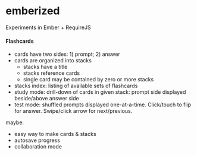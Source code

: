 emberized
=========

Experiments in Ember + RequireJS

#### Flashcards
* cards have two sides: 1) prompt; 2) answer
* cards are organized into stacks
	* stacks have a title
	* stacks reference cards
	* single card may be contained by zero or more stacks 
* stacks index: listing of available sets of flashcards
* study mode: drill-down of cards in given stack: prompt side displayed beside/above answer side
* test mode: shuffled prompts displayed one-at-a-time. Click/touch to flip for answer. Swipe/click arrow for next/previous.

maybe:
* easy way to make cards & stacks
* autosave progress
* collaboration mode